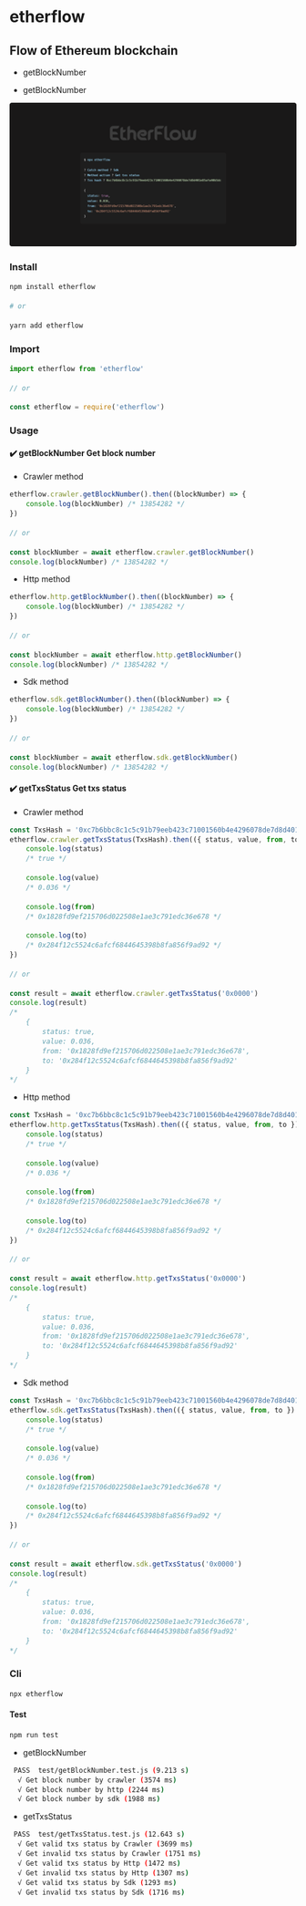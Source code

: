 # etherflow

## Flow of Ethereum blockchain

-   getBlockNumber

-   getBlockNumber

![carbon](https://raw.githubusercontent.com/dalirnet/etherflow/master/carbon.png)

### Install

```bash
npm install etherflow

# or

yarn add etherflow
```

### Import

```javascript
import etherflow from 'etherflow'

// or

const etherflow = require('etherflow')
```

### Usage

#### ✔️ **getBlockNumber** Get block number

-   Crawler method

```javascript
etherflow.crawler.getBlockNumber().then((blockNumber) => {
    console.log(blockNumber) /* 13854282 */
})

// or

const blockNumber = await etherflow.crawler.getBlockNumber()
console.log(blockNumber) /* 13854282 */
```

-   Http method

```javascript
etherflow.http.getBlockNumber().then((blockNumber) => {
    console.log(blockNumber) /* 13854282 */
})

// or

const blockNumber = await etherflow.http.getBlockNumber()
console.log(blockNumber) /* 13854282 */
```

-   Sdk method

```javascript
etherflow.sdk.getBlockNumber().then((blockNumber) => {
    console.log(blockNumber) /* 13854282 */
})

// or

const blockNumber = await etherflow.sdk.getBlockNumber()
console.log(blockNumber) /* 13854282 */
```

#### ✔️ **getTxsStatus** Get txs status

-   Crawler method

```javascript
const TxsHash = '0xc7b6bbc8c1c5c91b79eeb423c71001560b4e4296078de7d8d401e85afa40b5dc'
etherflow.crawler.getTxsStatus(TxsHash).then(({ status, value, from, to }) => {
    console.log(status)
    /* true */

    console.log(value)
    /* 0.036 */

    console.log(from)
    /* 0x1828fd9ef215706d022508e1ae3c791edc36e678 */

    console.log(to)
    /* 0x284f12c5524c6afcf6844645398b8fa856f9ad92 */
})

// or

const result = await etherflow.crawler.getTxsStatus('0x0000')
console.log(result)
/*
    {
        status: true,
        value: 0.036,
        from: '0x1828fd9ef215706d022508e1ae3c791edc36e678',
        to: '0x284f12c5524c6afcf6844645398b8fa856f9ad92'
    }
*/
```

-   Http method

```javascript
const TxsHash = '0xc7b6bbc8c1c5c91b79eeb423c71001560b4e4296078de7d8d401e85afa40b5dc'
etherflow.http.getTxsStatus(TxsHash).then(({ status, value, from, to }) => {
    console.log(status)
    /* true */

    console.log(value)
    /* 0.036 */

    console.log(from)
    /* 0x1828fd9ef215706d022508e1ae3c791edc36e678 */

    console.log(to)
    /* 0x284f12c5524c6afcf6844645398b8fa856f9ad92 */
})

// or

const result = await etherflow.http.getTxsStatus('0x0000')
console.log(result)
/*
    {
        status: true,
        value: 0.036,
        from: '0x1828fd9ef215706d022508e1ae3c791edc36e678',
        to: '0x284f12c5524c6afcf6844645398b8fa856f9ad92'
    }
*/
```

-   Sdk method

```javascript
const TxsHash = '0xc7b6bbc8c1c5c91b79eeb423c71001560b4e4296078de7d8d401e85afa40b5dc'
etherflow.sdk.getTxsStatus(TxsHash).then(({ status, value, from, to }) => {
    console.log(status)
    /* true */

    console.log(value)
    /* 0.036 */

    console.log(from)
    /* 0x1828fd9ef215706d022508e1ae3c791edc36e678 */

    console.log(to)
    /* 0x284f12c5524c6afcf6844645398b8fa856f9ad92 */
})

// or

const result = await etherflow.sdk.getTxsStatus('0x0000')
console.log(result)
/*
    {
        status: true,
        value: 0.036,
        from: '0x1828fd9ef215706d022508e1ae3c791edc36e678',
        to: '0x284f12c5524c6afcf6844645398b8fa856f9ad92'
    }
*/
```

### Cli

```bash
npx etherflow
```

#### Test

```bash
npm run test
```

-   getBlockNumber

```bash
 PASS  test/getBlockNumber.test.js (9.213 s)
  √ Get block number by crawler (3574 ms)
  √ Get block number by http (2244 ms)
  √ Get block number by sdk (1988 ms)
```

-   getTxsStatus

```bash
 PASS  test/getTxsStatus.test.js (12.643 s)
  √ Get valid txs status by Crawler (3699 ms)
  √ Get invalid txs status by Crawler (1751 ms)
  √ Get valid txs status by Http (1472 ms)
  √ Get invalid txs status by Http (1307 ms)
  √ Get valid txs status by Sdk (1293 ms)
  √ Get invalid txs status by Sdk (1716 ms)
```
